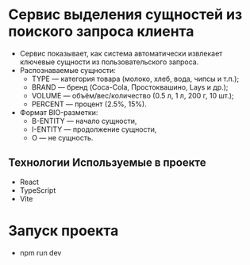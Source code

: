 # Сервис выделения сущностей из поиского запроса клиента
 - Сервис показывает, как система автоматически извлекает ключевые сущности из пользовательского запроса.
 - Распознаваемые сущности:
    - TYPE — категория товара (молоко, хлеб, вода, чипсы и т.п.);
    - BRAND — бренд (Coca-Cola, Простоквашино, Lays и др.);
    - VOLUME — объём/вес/количество (0.5 л, 1 л, 200 г, 10 шт.);
    - PERCENT — процент (2.5%, 15%).
 - Формат BIO-разметки:
    - B-ENTITY — начало сущности,
    - I-ENTITY — продолжение сущности,
    - O — не сущность.
   
## Технологии Используемые в проекте
 - React 
 - TypeScript 
 - Vite

# Запуск проекта
 - npm run dev
